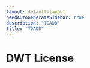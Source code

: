 ```yaml
---
layout: default-layout
needAutoGenerateSidebar: true
description: "TOADD"
title: "TOADD"
---
```


# DWT License